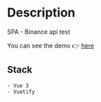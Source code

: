 # Description
SPA - Binance api test

You can see the demo 👉 [here](https://davidsulava.github.io/crypto-api-test/)

## Stack
```
- Vue 3
- Vuetify

```
